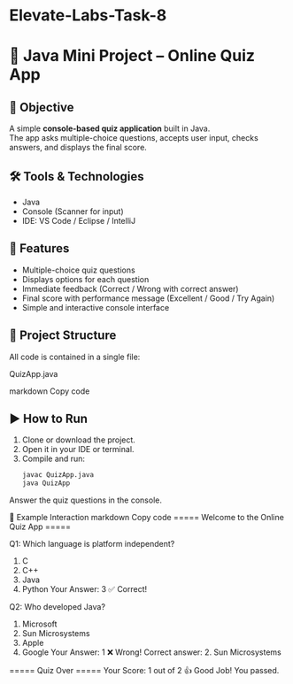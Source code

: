 # Elevate-Labs-Task-8
# 🎯 Java Mini Project – Online Quiz App

## 📌 Objective
A simple **console-based quiz application** built in Java.  
The app asks multiple-choice questions, accepts user input, checks answers, and displays the final score.

## 🛠 Tools & Technologies
- Java  
- Console (Scanner for input)  
- IDE: VS Code / Eclipse / IntelliJ  

## 🚀 Features
- Multiple-choice quiz questions  
- Displays options for each question  
- Immediate feedback (Correct / Wrong with correct answer)  
- Final score with performance message (Excellent / Good / Try Again)  
- Simple and interactive console interface  

## 📂 Project Structure
All code is contained in a single file:

QuizApp.java

markdown
Copy code

## ▶️ How to Run
1. Clone or download the project.  
2. Open it in your IDE or terminal.  
3. Compile and run:
   ```bash
   javac QuizApp.java
   java QuizApp
Answer the quiz questions in the console.

📸 Example Interaction
markdown
Copy code
===== Welcome to the Online Quiz App =====

Q1:
Which language is platform independent?
1. C
2. C++
3. Java
4. Python
Your Answer: 3
✅ Correct!

Q2:
Who developed Java?
1. Microsoft
2. Sun Microsystems
3. Apple
4. Google
Your Answer: 1
❌ Wrong! Correct answer: 2. Sun Microsystems

===== Quiz Over =====
Your Score: 1 out of 2
👍 Good Job! You passed.
